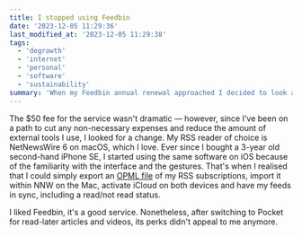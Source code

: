 ```yaml
---
title: I stopped using Feedbin
date: '2023-12-05 11:29:36'
last_modified_at: '2023-12-05 11:29:38'
tags:
  - 'degrowth'
  - 'internet'
  - 'personal'
  - 'software'
  - 'sustainability'
summary: 'When my Feedbin annual renewal approached I decided to look at it objectively, and check if a cheaper alternative existed. Turns out I had it already.'
---
```

The $50 fee for the service wasn't dramatic — however, since I've been on a path to cut any non-necessary expenses and reduce the amount of external tools I use, I looked for a change. My RSS reader of choice is NetNewsWire 6 on macOS, which I love. Ever since I bought a 3-year old second-hand iPhone SE, I started using the same software on iOS because of the familiarity with the interface and the gestures. That's when I realised that I could simply export an [OPML file](https://en.wikipedia.org/wiki/OPML) of my RSS subscriptions, import it within NNW on the Mac, activate iCloud on both devices and have my feeds in sync, including a read/not read status.

I liked Feedbin, it's a good service. Nonetheless, after switching to Pocket for read-later articles and videos, its perks didn't appeal to me anymore.
